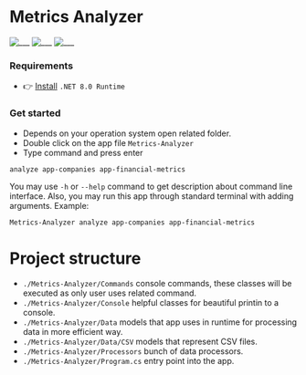 # Metrics Analyzer

![___](https://img.shields.io/badge/.NET_8.0-blue.svg)
![___](https://img.shields.io/badge/CSV-blue.svg)
![___](https://img.shields.io/badge/Data_Analyzer-blue.svg)



### Requirements

- 👉 [Install](https://dotnet.microsoft.com/en-us/download/dotnet/8.0) `.NET 8.0 Runtime`


### Get started

 - Depends on your operation system open related folder.
 - Double click on the app file `Metrics-Analyzer`
 - Type command and press enter
 
 ```
 analyze app-companies app-financial-metrics
 ```

You may use `-h` or `--help` command to get description about command line interface.
Also, you may run this app through standard terminal with adding arguments. Example:

```
Metrics-Analyzer analyze app-companies app-financial-metrics
```


# Project structure

- `./Metrics-Analyzer/Commands` console commands, these classes will be executed as only user uses related command.
- `./Metrics-Analyzer/Console` helpful classes for beautiful printin to a console.
- `./Metrics-Analyzer/Data` models that app uses in runtime for processing data in more efficient way.
- `./Metrics-Analyzer/Data/CSV` models that represent CSV files.
- `./Metrics-Analyzer/Processors` bunch of data processors.
- `./Metrics-Analyzer/Program.cs` entry point into the app.
